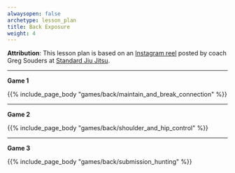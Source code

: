 ```yaml
---
alwaysopen: false
archetype: lesson_plan
title: Back Exposure
weight: 4
---
```

**Attribution**: This lesson plan is based on an [Instagram reel](https://www.instagram.com/reel/Czj8QyPJTNx) posted by coach Greg Souders at [Standard Jiu Jitsu](https://www.standardjiujitsu.com/).

---
**Game 1**

{{% include_page_body "games/back/maintain_and_break_connection" %}}

---
**Game 2**

{{% include_page_body "games/back/shoulder_and_hip_control" %}}

---
**Game 3**

{{% include_page_body "games/back/submission_hunting" %}}